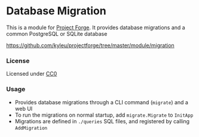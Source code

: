 # Database Migration

This is a module for [Project Forge](https://projectforge.dev). It provides database migrations and a common PostgreSQL or SQLite database

https://github.com/kyleu/projectforge/tree/master/module/migration

### License

Licensed under [CC0](https://creativecommons.org/publicdomain/zero/1.0)

### Usage

- Provides database migrations through a CLI command (`migrate`) and a web UI
- To run the migrations on normal startup, add `migrate.Migrate` to `InitApp`
- Migrations are defined in `./queries` SQL files, and registered by calling `AddMigration`
